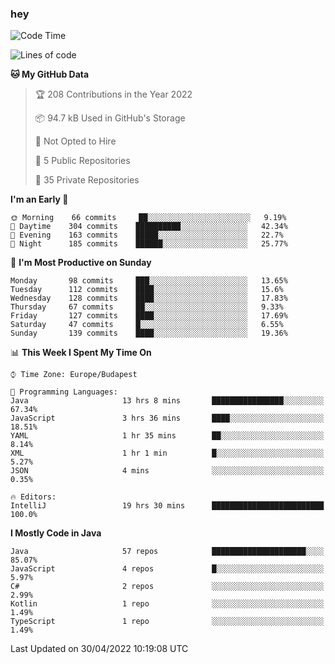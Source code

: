 ### hey

<!--START_SECTION:waka-->
![Code Time](http://img.shields.io/badge/Code%20Time-718%20hrs%208%20mins-blue)

![Lines of code](https://img.shields.io/badge/From%20Hello%20World%20I%27ve%20Written-493%20Thousand%20lines%20of%20code-blue)

**🐱 My GitHub Data** 

> 🏆 208 Contributions in the Year 2022
 > 
> 📦 94.7 kB Used in GitHub's Storage 
 > 
> 🚫 Not Opted to Hire
 > 
> 📜 5 Public Repositories 
 > 
> 🔑 35 Private Repositories  
 > 
**I'm an Early 🐤** 

```text
🌞 Morning    66 commits     ██░░░░░░░░░░░░░░░░░░░░░░░   9.19% 
🌆 Daytime    304 commits    ██████████░░░░░░░░░░░░░░░   42.34% 
🌃 Evening    163 commits    █████░░░░░░░░░░░░░░░░░░░░   22.7% 
🌙 Night      185 commits    ██████░░░░░░░░░░░░░░░░░░░   25.77%

```
📅 **I'm Most Productive on Sunday** 

```text
Monday       98 commits     ███░░░░░░░░░░░░░░░░░░░░░░   13.65% 
Tuesday      112 commits    ████░░░░░░░░░░░░░░░░░░░░░   15.6% 
Wednesday    128 commits    ████░░░░░░░░░░░░░░░░░░░░░   17.83% 
Thursday     67 commits     ██░░░░░░░░░░░░░░░░░░░░░░░   9.33% 
Friday       127 commits    ████░░░░░░░░░░░░░░░░░░░░░   17.69% 
Saturday     47 commits     █░░░░░░░░░░░░░░░░░░░░░░░░   6.55% 
Sunday       139 commits    ████░░░░░░░░░░░░░░░░░░░░░   19.36%

```


📊 **This Week I Spent My Time On** 

```text
⌚︎ Time Zone: Europe/Budapest

💬 Programming Languages: 
Java                     13 hrs 8 mins       ████████████████░░░░░░░░░   67.34% 
JavaScript               3 hrs 36 mins       ████░░░░░░░░░░░░░░░░░░░░░   18.51% 
YAML                     1 hr 35 mins        ██░░░░░░░░░░░░░░░░░░░░░░░   8.14% 
XML                      1 hr 1 min          █░░░░░░░░░░░░░░░░░░░░░░░░   5.27% 
JSON                     4 mins              ░░░░░░░░░░░░░░░░░░░░░░░░░   0.35%

🔥 Editors: 
IntelliJ                 19 hrs 30 mins      █████████████████████████   100.0%

```

**I Mostly Code in Java** 

```text
Java                     57 repos            █████████████████████░░░░   85.07% 
JavaScript               4 repos             █░░░░░░░░░░░░░░░░░░░░░░░░   5.97% 
C#                       2 repos             ░░░░░░░░░░░░░░░░░░░░░░░░░   2.99% 
Kotlin                   1 repo              ░░░░░░░░░░░░░░░░░░░░░░░░░   1.49% 
TypeScript               1 repo              ░░░░░░░░░░░░░░░░░░░░░░░░░   1.49%

```



 Last Updated on 30/04/2022 10:19:08 UTC
<!--END_SECTION:waka-->
